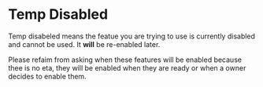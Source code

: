 # Temp Disabled

Temp disabeled means the featue you are trying to use is currently disabled and cannot be used. It **will** be re-enabled later. 

Please refaim from asking when these features will be enabled because thee is no eta, they will be enabled when they are ready or when a owner decides to enable them.

